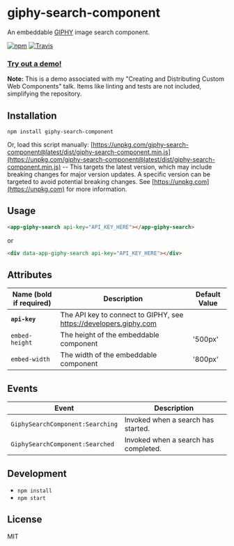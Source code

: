 # giphy-search-component

An embeddable [GIPHY](https://giphy.com/) image search component.

[![npm](https://img.shields.io/npm/v/giphy-search-component.svg)](https://www.npmjs.com/package/giphy-search-component)
[![Travis](https://img.shields.io/travis/kendaleiv/giphy-search-component.svg)]()

### **[Try out a demo!](https://kendaleiv.github.io/giphy-search-component)**

**Note:** This is a demo associated with my "Creating and Distributing Custom Web Components" talk. Items like linting and tests are not included, simplifying the repository.

## Installation

```
npm install giphy-search-component
```

Or, load this script manually: [https://unpkg.com/giphy-search-component@latest/dist/giphy-search-component.min.js](https://unpkg.com/giphy-search-component@latest/dist/giphy-search-component.min.js) -- This targets the latest version, which may include breaking changes for major version updates. A specific version can be targeted to avoid potential breaking changes. See [https://unpkg.com](https://unpkg.com) for more information.

## Usage

```html
<app-giphy-search api-key="API_KEY_HERE"></app-giphy-search>
```

or

```html
<div data-app-giphy-search api-key="API_KEY_HERE"></div>
```

## Attributes

| Name (bold if required) | Description                                                               | Default Value |
| ----------------------- | ------------------------------------------------------------------------- | ------------- |
| **`api-key`**           | The API key to connect to GIPHY, see https://developers.giphy.com         | |
| `embed-height`          | The height of the embeddable component                                    | '500px' |
| `embed-width`           | The width of the embeddable component                                     | '800px' |

## Events

| Event                            | Description                          |
| -------------------------------- | ------------------------------------ |
| `GiphySearchComponent:Searching` | Invoked when a search has started.   |
| `GiphySearchComponent:Searched`  | Invoked when a search has completed. |

## Development

- `npm install`
- `npm start`

## License

MIT
